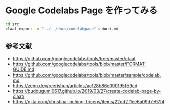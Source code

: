# Google Codelabs Page を作ってみる


```sh
cd src
claat export -o "../../docs/codelabpage" suburi.md
```

## 参考文献

- https://github.com/googlecodelabs/tools/tree/master/claat
- https://github.com/googlecodelabs/tools/blob/master/FORMAT-GUIDE.md
- https://github.com/googlecodelabs/tools/blob/master/sample/codelab.md
- https://zenn.dev/reerishun/articles/ac128b86e090195f59cd
- https://budougumi0617.github.io/2019/03/27/create-codelab-page-by-claat/
- https://qiita.com/christina-inching-triceps/items/22dd2f1ee6a09d7e97f4
